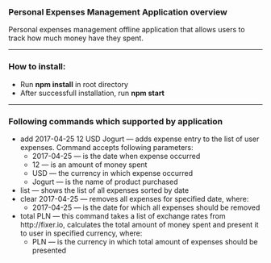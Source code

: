 <h3>Personal Expenses Management Application overview</h3>
    <p>Personal expenses management offline application that allows users to track how much money have they spent.</p>
     <hr>
    <h3>How to install:</h3>
    <ul>
        <li>Run <b>npm install</b> in root directory</li>
        <li>After successfull installation, run <b>npm start</b></li>
    </ul>
   <hr>
    <h3>Following commands which supported by application</h3>
     <ul>
      <li>add 2017-04-25 12 USD Jogurt — adds expense entry to the list
      of user expenses. Command accepts following parameters:
        <ul>
          <li>2017-04-25 — is the date when expense occurred</li>
          <li>12 — is an amount of money spent</li>
          <li>USD — the currency in which expense occurred</li>
          <li>Jogurt — is the name of product purchased</li>
        </ul>
      </li>
      <li>list — shows the list of all expenses sorted by date</li>
          <li>clear 2017-04-25 — removes all expenses for specified date,
    where:
        <ul>
        <li>2017-04-25 — is the date for which all expenses should be
    removed</li>
        </ul>
          </li>
        <li>total PLN — this command takes a list of exchange rates
                from http://fixer.io, calculates the total amount of money spent and
                present it to user in specified currency, where:
                <ul>
                    <li>PLN — is the currency in which total amount of expenses should
                        be presented
                    </li>
                </ul>
            </li>
    </ul>
